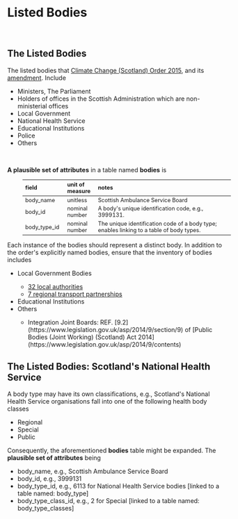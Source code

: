 <br>

# Listed Bodies

<br>

## The Listed Bodies

The listed bodies that <a href="https://www.legislation.gov.uk/ssi/2015/347/contents/made" target="_blank">Climate Change (Scotland) Order 2015</a>, and its <a href="https://www.legislation.gov.uk/ssi/2020/281/contents/made" target="_blank">amendment</a>.  Include

<ul>
  <li>Ministers, The Parliament</li>
  <li>Holders of offices in the Scottish Administration which are non-ministerial offices</li>
  <li>Local Government</li>
  <li>National Health Service</li>
  <li>Educational Institutions</li>
  <li>Police</li>
  <li>Others</li>
</ul>

<br>

**A plausible set of attributes** in a table named **bodies** is

<table style="width: 95%; margin-left: 35px; font-size: 90%">
    <colgroup>
        <col span="1" style="width: 13.5%;">
        <col span="1" style="width: 11.5%;">
        <col span="1" style="width: 60.0%;">
    </colgroup>
    <thead><tr style="text-align: left">
        <th>field</th><th>unit of<br>measure</th><th>notes</th></tr>
    </thead>
    <tr><td>body_name</td>
        <td>unitless</td><td>Scottish Ambulance Service Board</td></tr>
    <tr><td>body_id</td>
        <td>nominal number</td><td>A body's unique identification code, e.g., 3999131.</td></tr>
    <tr><td>body_type_id</td>
        <td>nominal number</td><td>The unique identification code of a body type; enables linking to a table of body types.</td></tr>
</table>

Each instance of the bodies should represent a distinct body.  In addition to the order's explicitly named bodies, ensure that the inventory of bodies includes

<ul>
<li>Local Government Bodies</li>
  <ul>
    <li><a href="https://www.mygov.scot/organisations#scottish-local-authority" target="_blank">32 local authorities</a></li>
    <li><a href="https://www.transport.gov.scot/our-approach/strategy/regional-transport-partnerships/" target="_blank">7 regional transport partnerships</a></li>
  </ul>  
<li>Educational Institutions</li>
<li>Others</li>
    <ul><li>Integration Joint Boards: REF. [9.2](https://www.legislation.gov.uk/asp/2014/9/section/9) of  [Public Bodies (Joint Working) (Scotland) Act 2014](https://www.legislation.gov.uk/asp/2014/9/contents)</li></ul>
</ul>


## The Listed Bodies: Scotland's National Health Service

A body type may have its own classifications, e.g., Scotland's National Health Service organisations fall into one of the following health body classes

<ul>
  <li>Regional</li>
  <li>Special</li>
  <li>Public</li>
</ul>

Consequently, the aforementioned **bodies** table might be expanded.  The **plausible set of attributes** being

* body_name, e.g., Scottish Ambulance Service Board
* body_id, e.g., 3999131
* body_type_id, e.g., 6113 for National Health Service bodies [linked to a table named: body_type]
* body_type_class_id, e.g., 2 for Special [linked to a table named: body_type_classes]

<br>
<br>

<br>
<br>

<br>
<br>

<br>
<br>
